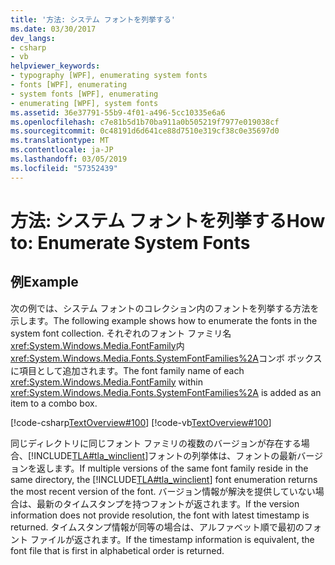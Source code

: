 ```yaml
---
title: '方法: システム フォントを列挙する'
ms.date: 03/30/2017
dev_langs:
- csharp
- vb
helpviewer_keywords:
- typography [WPF], enumerating system fonts
- fonts [WPF], enumerating
- system fonts [WPF], enumerating
- enumerating [WPF], system fonts
ms.assetid: 36e37791-55b9-4f01-a496-5cc10335e6a6
ms.openlocfilehash: c7e81b5d1b70ba911a0b505219f7977e019038cf
ms.sourcegitcommit: 0c48191d6d641ce88d7510e319cf38c0e35697d0
ms.translationtype: MT
ms.contentlocale: ja-JP
ms.lasthandoff: 03/05/2019
ms.locfileid: "57352439"
---
```

# <a name="how-to-enumerate-system-fonts"></a><span data-ttu-id="5db4b-102">方法: システム フォントを列挙する</span><span class="sxs-lookup"><span data-stu-id="5db4b-102">How to: Enumerate System Fonts</span></span>
## <a name="example"></a><span data-ttu-id="5db4b-103">例</span><span class="sxs-lookup"><span data-stu-id="5db4b-103">Example</span></span>  
 <span data-ttu-id="5db4b-104">次の例では、システム フォントのコレクション内のフォントを列挙する方法を示します。</span><span class="sxs-lookup"><span data-stu-id="5db4b-104">The following example shows how to enumerate the fonts in the system font collection.</span></span> <span data-ttu-id="5db4b-105">それぞれのフォント ファミリ名<xref:System.Windows.Media.FontFamily>内<xref:System.Windows.Media.Fonts.SystemFontFamilies%2A>コンボ ボックスに項目として追加されます。</span><span class="sxs-lookup"><span data-stu-id="5db4b-105">The font family name of each <xref:System.Windows.Media.FontFamily> within <xref:System.Windows.Media.Fonts.SystemFontFamilies%2A> is added as an item to a combo box.</span></span>  
  
 [!code-csharp[TextOverview#100](~/samples/snippets/csharp/VS_Snippets_Wpf/TextOverview/CSharp/Window1.xaml.cs#100)]
 [!code-vb[TextOverview#100](~/samples/snippets/visualbasic/VS_Snippets_Wpf/TextOverview/visualbasic/window1.xaml.vb#100)]  
  
 <span data-ttu-id="5db4b-106">同じディレクトリに同じフォント ファミリの複数のバージョンが存在する場合、[!INCLUDE[TLA#tla_winclient](../../../../includes/tlasharptla-winclient-md.md)]フォントの列挙体は、フォントの最新バージョンを返します。</span><span class="sxs-lookup"><span data-stu-id="5db4b-106">If multiple versions of the same font family reside in the same directory, the [!INCLUDE[TLA#tla_winclient](../../../../includes/tlasharptla-winclient-md.md)] font enumeration returns the most recent version of the font.</span></span> <span data-ttu-id="5db4b-107">バージョン情報が解決を提供していない場合は、最新のタイムスタンプを持つフォントが返されます。</span><span class="sxs-lookup"><span data-stu-id="5db4b-107">If the version information does not provide resolution, the font with latest timestamp is returned.</span></span> <span data-ttu-id="5db4b-108">タイムスタンプ情報が同等の場合は、アルファベット順で最初のフォント ファイルが返されます。</span><span class="sxs-lookup"><span data-stu-id="5db4b-108">If the timestamp information is equivalent, the font file that is first in alphabetical order is returned.</span></span>
